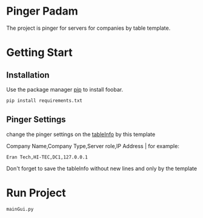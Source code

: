 # Pinger Padam
The project is pinger for servers for companies by table template.

# Getting Start
## Installation
Use the package manager [pip](https://pip.pypa.io/en/stable/) to install foobar.
```bash
pip install requirements.txt
```
## Pinger Settings
change the pinger settings on the [tableInfo](https://github.com/eranp03/pingerPadam/blob/master/tableInfo.txt) by this template

Company Name,Company Type,Server role,IP Address | for example:


```text
Eran Tech,HI-TEC,DC1,127.0.0.1
```
Don't forget to save the tableInfo without new lines and only by the template
# Run Project
```text
mainGui.py
```
